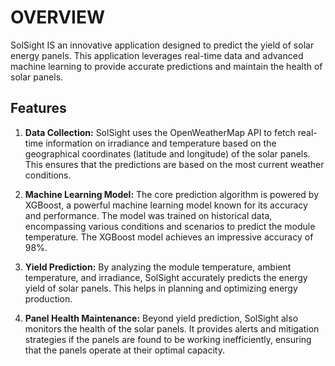 # OVERVIEW 
SolSight IS an innovative application designed to predict the yield of solar energy panels. This application leverages real-time data and advanced machine learning to provide accurate predictions and maintain the health of solar panels.

## Features 
1. **Data Collection:** SolSight uses the OpenWeatherMap API to fetch real-time information on irradiance and temperature based on the geographical coordinates (latitude and longitude) of the solar panels. This ensures that the predictions are based on the most current weather conditions.

2. **Machine Learning Model:** The core prediction algorithm is powered by XGBoost, a powerful machine learning model known for its accuracy and performance. The model was trained on historical data, encompassing various conditions and scenarios to predict the module temperature. The XGBoost model achieves an impressive accuracy of 98%.

3. **Yield Prediction:** By analyzing the module temperature, ambient temperature, and irradiance, SolSight accurately predicts the energy yield of solar panels. This helps in planning and optimizing energy production.

4. **Panel Health Maintenance:** Beyond yield prediction, SolSight also monitors the health of the solar panels. It provides alerts and mitigation strategies if the panels are found to be working inefficiently, ensuring that the panels operate at their optimal capacity.
